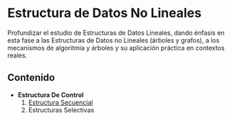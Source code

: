 # Estructura de Datos No Lineales
Profundizar el estudio de Estructuras de Datos Lineales, dando énfasis en esta fase a las Estructuras de Datos no Lineales (árboles y grafos), a los mecanismos de algoritmia y árboles y su aplicación práctica en contextos reales.

## Contenido

- **Estructura De Control**
  1. [Estructura Secuencial](https://github.com/iamcarlosmunoz/estructura-de-datos-no-lineales/tree/main/estructuras-de-control/estructura-secuencial)
  2. Estructuras Selectivas
